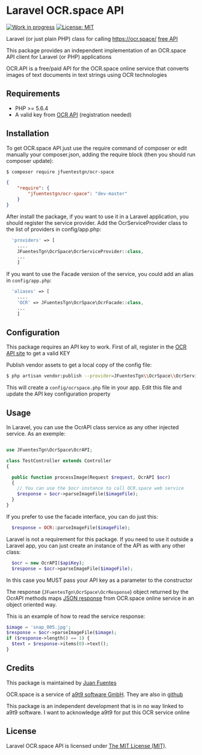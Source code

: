 Laravel OCR.space API
=====================

[![Work in progress](https://img.shields.io/waffle/label/evancohen/smart-mirror/in%20progress.svg?style=plastic)]()
[![License: MIT](https://img.shields.io/packagist/l/doctrine/orm.svg?style=plastic)]()

Laravel (or just plain PHP) class for calling https://ocr.space/ [free API](https://ocr.space/ocrapi)

This package provides an independent implementation of an OCR.space API client for Laravel (or PHP) applications

OCR.API is a free/paid API for the OCR.space online service that converts images of text documents in text strings using OCR technologies

## Requirements

* PHP >= 5.6.4
* A valid key from [OCR API](https://ocr.space/ocrapi) (registration needed)

## Installation

To get OCR.space API just use the require command of composer or edit manually your composer.json, adding the require block (then you should run composer update):

```bash
$ composer require jfuentestgn/ocr-space
```

```json
{
    "require": {
        "jfuentestgn/ocr-space": "dev-master"
    }
}
```

After install the package, if you want to use it in a Laravel application, you should register the service provider. Add the OcrServiceProvider class to the list of providers in config/app.php:

```php
  'providers' => [
    ....
    JFuentesTgn\OcrSpace\OcrServiceProvider::class,
    ...
    ]
```

If you want to use the Facade version of the service, you could add an alias in `config/app.php`:

```php
  'aliases' => [
    ....
    'OCR' => JFuentesTgn\OcrSpace\OcrFacade::class, 
    ...
    ]
```

## Configuration

This package requires an API key to work. First of all, register in the [OCR API site](https://ocr.space/ocrapi) to get a valid KEY

Publish vendor assets to get a local copy of the config file:

```bash
$ php artisan vendor:publish --provider=JFuentesTgn\\OcrSpace\\OcrServiceProvider
```

This will create a `config/ocrspace.php` file in your app. Edit this file and update the API key configuration property


## Usage

In Laravel, you can use the OcrAPI class service as any other injected service. As an exemple:

```php

use JFuentesTgn\OcrSpace\OcrAPI;

class TestController extends Controller 
{

  public function processImage(Request $request, OcrAPI $ocr)
  {
    // You can use the $ocr instance to call OCR.space web service
    $response = $ocr->parseImageFile($imageFile);
  }
}
```

If you prefer to use the facade interface, you can do just this:

```php
  $response = OCR::parseImageFile($imageFile);
```

Laravel is not a requirement for this package. If you need to use it outside a Laravel app, you can just create an instance of the API as with any other class:

```php
  $ocr = new OcrAPI($apiKey);
  $response = $ocr->parseImageFile($imageFile);
```
In this case you MUST pass your API key as a parameter to the constructor

The response (`JFuentesTgn\OcrSpace\OcrResponse`) object returned by the OcrAPI methods maps [JSON response](https://ocr.space/ocrapi#Response) from OCR.space online service in an object oriented way.

This is an example of how to read the service response:
```php
$image = 'snap_005.jpg';
$response = $ocr->parseImageFile($image);
if ($response->length() == 1) {
  $text = $response->items(0)->text();
}
```


## Credits

This package is maintained by [Juan Fuentes](https://github.com/jfuentestgn)

OCR.space is a service of [a9t9 software GmbH](https://a9t9.com/about). They are also in [github](https://github.com/A9T9)

This package is an independent development that is in no way linked to a9t9 software. I want to acknowledge a9t9 for put this OCR service online

## License

Laravel OCR.space API is licensed under [The MIT License (MIT)](LICENSE).